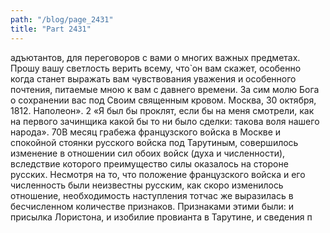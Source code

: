 ```yaml
---
path: "/blog/page_2431"
title: "Part 2431"
---
```


адъютантов, для переговоров с вами о многих важных предметах. Прошу вашу светлость верить всему, что̀ он вам скажет, особенно когда станет выражать вам чувствования уважения и особенного почтения, питаемые мною к вам с давнего времени. За сим молю Бога о сохранении вас под Своим священным кровом. Москва, 30 октября, 1812. Наполеон».
2 «Я был бы проклят, если бы на меня смотрели, как на первого зачинщика какой бы то ни было сделки: такова воля нашего народа».
70В месяц грабежа французского войска в Москве и спокойной стоянки русского войска под Тарутиным, совершилось изменение в отношении сил обоих войск (духа и численности), вследствие которого преимущество силы оказалось на стороне русских. Несмотря на то, что положение французского войска и его численность были неизвестны русским, как скоро изменилось отношение, необходимость наступления тотчас же выразилась в бесчисленном количестве признаков. Признаками этими были: и присылка Лористона, и изобилие провианта в Тарутине, и сведения п

